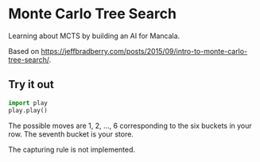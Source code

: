 # Monte Carlo Tree Search

Learning about MCTS by building an AI for Mancala.

Based on https://jeffbradberry.com/posts/2015/09/intro-to-monte-carlo-tree-search/.

## Try it out

```python
import play
play.play()
```

The possible moves are 1, 2, ..., 6 corresponding to the six buckets in your row. The seventh bucket is your store.

The capturing rule is not implemented.
